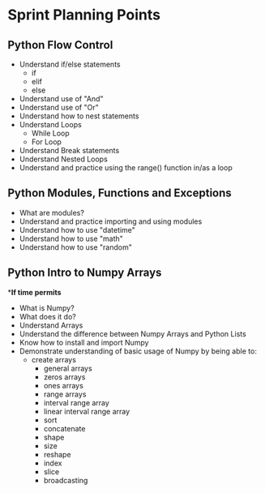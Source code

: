 # Sprint Planning Points

## Python Flow Control
- Understand if/else statements
    - if 
    - elif
    - else
- Understand use of "And"
- Understand use of "Or"
- Understand how to nest statements
- Understand Loops
    - While Loop
    - For Loop
- Understand Break statements
- Understand Nested Loops
- Understand and practice using the range() function in/as a loop

## Python Modules, Functions and Exceptions
- What are modules?
- Understand and practice importing and using modules
- Understand how to use "datetime"
- Understand how to use "math"
- Understand how to use "random"

## Python Intro to Numpy Arrays
***If time permits**
- What is Numpy?
- What does it do?
- Understand Arrays
- Understand the difference between Numpy Arrays and Python Lists
- Know how to install and import Numpy
- Demonstrate understanding of basic usage of Numpy by being able to:
    - create arrays
        - general arrays
        - zeros arrays
        - ones arrays
        - range arrays
        - interval range array
        - linear interval range array
        - sort
        - concatenate
        - shape
        - size
        - reshape
        - index
        - slice
        - broadcasting
